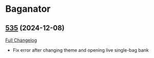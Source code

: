 # Baganator

## [535](https://github.com/Baganator/Baganator/tree/535) (2024-12-08)
[Full Changelog](https://github.com/Baganator/Baganator/compare/534...535) 

- Fix error after changing theme and opening live single-bag bank  
